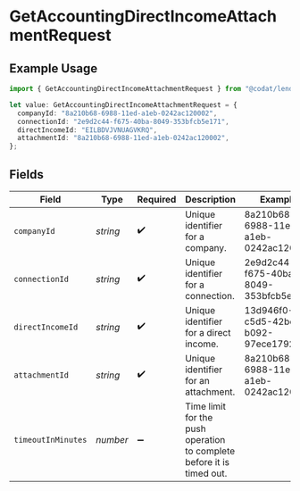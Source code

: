 # GetAccountingDirectIncomeAttachmentRequest

## Example Usage

```typescript
import { GetAccountingDirectIncomeAttachmentRequest } from "@codat/lending/sdk/models/operations";

let value: GetAccountingDirectIncomeAttachmentRequest = {
  companyId: "8a210b68-6988-11ed-a1eb-0242ac120002",
  connectionId: "2e9d2c44-f675-40ba-8049-353bfcb5e171",
  directIncomeId: "EILBDVJVNUAGVKRQ",
  attachmentId: "8a210b68-6988-11ed-a1eb-0242ac120002",
};
```

## Fields

| Field                                                                 | Type                                                                  | Required                                                              | Description                                                           | Example                                                               |
| --------------------------------------------------------------------- | --------------------------------------------------------------------- | --------------------------------------------------------------------- | --------------------------------------------------------------------- | --------------------------------------------------------------------- |
| `companyId`                                                           | *string*                                                              | :heavy_check_mark:                                                    | Unique identifier for a company.                                      | 8a210b68-6988-11ed-a1eb-0242ac120002                                  |
| `connectionId`                                                        | *string*                                                              | :heavy_check_mark:                                                    | Unique identifier for a connection.                                   | 2e9d2c44-f675-40ba-8049-353bfcb5e171                                  |
| `directIncomeId`                                                      | *string*                                                              | :heavy_check_mark:                                                    | Unique identifier for a direct income.                                | 13d946f0-c5d5-42bc-b092-97ece17923ab                                  |
| `attachmentId`                                                        | *string*                                                              | :heavy_check_mark:                                                    | Unique identifier for an attachment.                                  | 8a210b68-6988-11ed-a1eb-0242ac120002                                  |
| `timeoutInMinutes`                                                    | *number*                                                              | :heavy_minus_sign:                                                    | Time limit for the push operation to complete before it is timed out. |                                                                       |